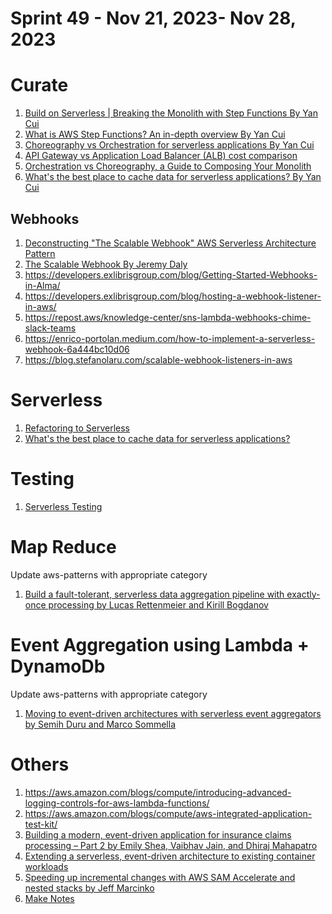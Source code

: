 <h1>Sprint 49 - Nov 21, 2023- Nov 28, 2023</h1>

# Curate

1. [Build on Serverless | Breaking the Monolith with Step Functions By Yan Cui](https://www.youtube.com/watch?v=CFelZoLjF50)
1. [What is AWS Step Functions? An in-depth overview By Yan Cui](https://www.youtube.com/watch?v=BTLQjUb2EPk)
1. [Choreography vs Orchestration for serverless applications By Yan Cui](https://www.youtube.com/watch?v=ZFYSM5ILzUQ)
1. [API Gateway vs Application Load Balancer (ALB) cost comparison](https://www.youtube.com/watch?v=cCSEBfIFJ8g)
1. [Orchestration vs Choreography, a Guide to Composing Your Monolith](https://www.youtube.com/watch?v=_OaOht0n9jA)
1. [What's the best place to cache data for serverless applications? By Yan Cui](https://www.youtube.com/watch?v=8jMPh5ukJbE)

## Webhooks
1. [Deconstructing "The Scalable Webhook" AWS Serverless Architecture Pattern](https://www.youtube.com/watch?v=kRI7QJfGBI8&t=38s)
1. [The Scalable Webhook By Jeremy Daly](https://www.jeremydaly.com/the-scalable-webhook/)
1. https://developers.exlibrisgroup.com/blog/Getting-Started-Webhooks-in-Alma/
1. https://developers.exlibrisgroup.com/blog/hosting-a-webhook-listener-in-aws/
1. https://repost.aws/knowledge-center/sns-lambda-webhooks-chime-slack-teams
1. https://enrico-portolan.medium.com/how-to-implement-a-serverless-webhook-6a444bc10d06
1. https://blog.stefanolaru.com/scalable-webhook-listeners-in-aws

# Serverless

1. [Refactoring to Serverless](https://serverlessland.com/content/guides/refactoring-serverless/introduction)
1. [What's the best place to cache data for serverless applications?](https://www.youtube.com/watch?v=8jMPh5ukJbE)

# Testing

1. [Serverless Testing](../my-tracks/serverless-testing.md)

# Map Reduce

Update aws-patterns with appropriate category

1. [Build a fault-tolerant, serverless data aggregation pipeline with exactly-once processing by Lucas Rettenmeier and Kirill Bogdanov](https://aws.amazon.com/blogs/database/build-a-fault-tolerant-serverless-data-aggregation-pipeline-with-exactly-once-processing/)

# Event Aggregation using Lambda + DynamoDb

Update aws-patterns with appropriate category

1. [Moving to event-driven architectures with serverless event aggregators by Semih Duru and Marco Sommella ](https://aws.amazon.com/blogs/mt/moving-to-event-driven-architectures-with-serverless-event-aggregators/)


# Others

1. https://aws.amazon.com/blogs/compute/introducing-advanced-logging-controls-for-aws-lambda-functions/
1. https://aws.amazon.com/blogs/compute/aws-integrated-application-test-kit/
1. [Building a modern, event-driven application for insurance claims processing – Part 2 by Emily Shea, Vaibhav Jain, and Dhiraj Mahapatro](https://aws.amazon.com/blogs/industries/building-a-modern-event-driven-application-for-insurance-claims-processing-part-2/)
1. [Extending a serverless, event-driven architecture to existing container workloads](https://aws.amazon.com/blogs/compute/extending-a-serverless-event-driven-architecture-to-existing-container-workloads/)
1. [Speeding up incremental changes with AWS SAM Accelerate and nested stacks by Jeff Marcinko](https://aws.amazon.com/blogs/compute/speeding-up-incremental-changes-with-aws-sam-accelerate-and-nested-stacks/)
1. [Make Notes](https://aws.amazon.com/blogs/compute/building-storage-first-applications-with-http-apis-service-integrations/)